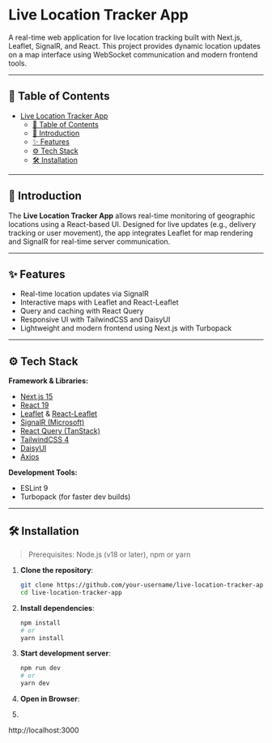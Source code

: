 # Live Location Tracker App

A real-time web application for live location tracking built with Next.js, Leaflet, SignalR, and React. This project provides dynamic location updates on a map interface using WebSocket communication and modern frontend tools.

---

## 🚀 Table of Contents

- [Live Location Tracker App](#live-location-tracker-app)
  - [🚀 Table of Contents](#-table-of-contents)
  - [🧭 Introduction](#-introduction)
  - [✨ Features](#-features)
  - [⚙️ Tech Stack](#️-tech-stack)
  - [🛠️ Installation](#️-installation)

---

## 🧭 Introduction

The **Live Location Tracker App** allows real-time monitoring of geographic locations using a React-based UI. Designed for live updates (e.g., delivery tracking or user movement), the app integrates Leaflet for map rendering and SignalR for real-time server communication.

---

## ✨ Features

- Real-time location updates via SignalR
- Interactive maps with Leaflet and React-Leaflet
- Query and caching with React Query
- Responsive UI with TailwindCSS and DaisyUI
- Lightweight and modern frontend using Next.js with Turbopack

---

## ⚙️ Tech Stack

**Framework & Libraries:**

- [Next.js 15](https://nextjs.org/)
- [React 19](https://reactjs.org/)
- [Leaflet](https://leafletjs.com/) & [React-Leaflet](https://react-leaflet.js.org/)
- [SignalR (Microsoft)](https://learn.microsoft.com/en-us/aspnet/core/signalr/introduction)
- [React Query (TanStack)](https://tanstack.com/query/latest)
- [TailwindCSS 4](https://tailwindcss.com/)
- [DaisyUI](https://daisyui.com/)
- [Axios](https://axios-http.com/)

**Development Tools:**

- ESLint 9
- Turbopack (for faster dev builds)

---

## 🛠️ Installation

> Prerequisites: Node.js (v18 or later), npm or yarn

1. **Clone the repository**:
   ```bash
   git clone https://github.com/your-username/live-location-tracker-app.git
   cd live-location-tracker-app
   ```

2. **Install dependencies**:
   ```bash
   npm install
   # or
   yarn install
   ```

3. **Start development server**:
   ```bash
   npm run dev
   # or
   yarn dev
   ```

4. **Open in Browser**:
5. ```bash
http://localhost:3000
```